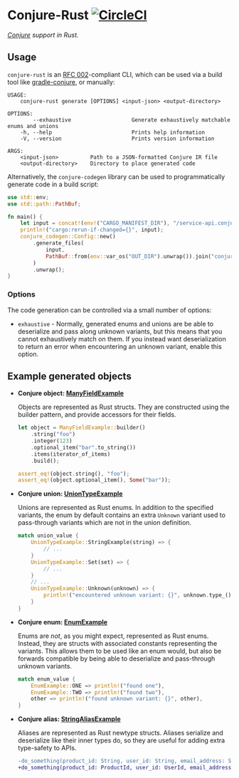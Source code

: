 # Conjure-Rust [![CircleCI](https://circleci.com/gh/palantir/conjure-rust.svg?style=shield)](https://circleci.com/gh/palantir/conjure-rust)

_[Conjure](https://github.com/palantir/conjure) support in Rust._

## Usage

`conjure-rust` is an [RFC 002](
https://github.com/palantir/conjure/blob/develop/rfc/002-contract-for-conjure-generators.md)-compliant CLI, which can
be used via a build tool like [gradle-conjure](https://github.com/palantir/gradle-conjure), or manually:

```
USAGE:
    conjure-rust generate [OPTIONS] <input-json> <output-directory>

OPTIONS:
        --exhaustive                   Generate exhaustively matchable enums and unions
    -h, --help                         Prints help information
    -V, --version                      Prints version information

ARGS:
    <input-json>          Path to a JSON-formatted Conjure IR file
    <output-directory>    Directory to place generated code
```

Alternatively, the `conjure-codegen` library can be used to programmatically generate code in a build script:

```rust
use std::env;
use std::path::PathBuf;

fn main() {
    let input = concat!(env!("CARGO_MANIFEST_DIR"), "/service-api.conjure.json");
    println!("cargo:rerun-if-changed={}", input);
    conjure_codegen::Config::new()
        .generate_files(
            input,
            PathBuf::from(env::var_os("OUT_DIR").unwrap()).join("conjure"),
        )
        .unwrap();
}
```

### Options

The code generation can be controlled via a small number of options:

* `exhaustive` - Normally, generated enums and unions are be able to deserialize and pass along unknown variants, but
    this means that you cannot exhaustively match on them. If you instead want deserialization to return an error when
    encountering an unknown variant, enable this option.

## Example generated objects

- **Conjure object: [ManyFieldExample](https://docs.rs/conjure/*/conjure/example_types/struct.ManyFieldExample.html)**

    Objects are represented as Rust structs. They are constructed using the builder pattern, and provide accessors for
    their fields.

    ```rust
    let object = ManyFieldExample::builder()
        .string("foo")
        .integer(123)
        .optional_item("bar".to_string())
        .items(iterator_of_items)
        .build();

    assert_eq!(object.string(), "foo");
    assert_eq!(object.optional_item(), Some("bar"));
    ```

- **Conjure union: [UnionTypeExample](https://docs.rs/conjure/*/conjure/example_types/enum.UnionTypeExample.html)**

    Unions are represented as Rust enums. In addition to the specified variants, the enum by default contains an extra
    `Unknown` variant used to pass-through variants which are not in the union definition.

    ```rust
    match union_value {
        UnionTypeExample::StringExample(string) => {
            // ...
        }
        UnionTypeExample::Set(set) => {
            // ...
        }
        // ...
        UnionTypeExample::Unknown(unknown) => {
            println!("encountered unknown variant: {}", unknown.type_());
        }
    }
    ```

- **Conjure enum: [EnumExample](https://docs.rs/conjure/*/conjure/example_types/struct.EnumExample.html)**

    Enums are *not*, as you might expect, represented as Rust enums. Instead, they are structs with associated constants
    representing the variants. This allows them to be used like an enum would, but also be forwards compatible by being
    able to deserialize and pass-through unknown variants.

    ```rust
    match enum_value {
        EnumExample::ONE => println!("found one"),
        EnumExample::TWO => println!("found two"),
        other => println!("found unknown variant: {}", other),
    }
    ```

- **Conjure alias: [StringAliasExample](https://docs.rs/conjure/*/conjure/example_types/struct.StringAliasExample.html)**

    Aliases are represented as Rust newtype structs. Aliases serialize and deserialize like their inner types do, so
    they are useful for adding extra type-safety to APIs.

    ```diff
    -do_something(product_id: String, user_id: String, email_address: String);
    +do_something(product_id: ProductId, user_id: UserId, email_address: EmailAddress);
    ```
